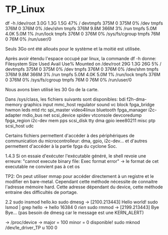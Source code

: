 # TP_Linux

df -h
/dev/root       3.0G  1.3G  1.5G  47% /
devtmpfs        375M     0  375M   0% /dev
tmpfs           376M     0  376M   0% /dev/shm
tmpfs           376M  9.8M  366M   3% /run
tmpfs           5.0M  4.0K  5.0M   1% /run/lock
tmpfs           376M     0  376M   0% /sys/fs/cgroup
tmpfs            76M     0   76M   0% /run/user/0

Seuls 3Go ont été alloués pour le système et la moitié est utilisée.

Après avoir étendu l'espace occupé par linux, la commande df -h donne:
Filesystem      Size  Used Avail Use% Mounted on
/dev/root        29G  1.3G   26G   5% /
devtmpfs        375M     0  375M   0% /dev
tmpfs           376M     0  376M   0% /dev/shm
tmpfs           376M  9.8M  366M   3% /run
tmpfs           5.0M  4.0K  5.0M   1% /run/lock
tmpfs           376M     0  376M   0% /sys/fs/cgroup
tmpfs            76M     0   76M   0% /run/user/0

Nous avons bien utilisé les 30 Go de la carte.

Dans /sys/class, les fichiers suivants sont disponibles:
bdi          f2h-dma-memory  graphics     input     mmc_host  regulator    sound       vc
block        fpga_bridge     hwmon        leds      mtd       rtc          spi_master  video4linux
bluetooth    fpga_manager    i2c-adapter  mdio_bus  net       scsi_device  spidev      vtconsole
devcoredump  fpga_region     i2c-dev      mem       pps       scsi_disk    tty
dma          gpio            ieee80211    misc      ptp       scsi_host    udc

Certains fichiers permettent d'accéder à des périphériques de communication du microcontrolleur: dma, gpio, i2c-dev... et d'autres permettent d'accéder à la partie fpga du cyclone Soc.

1.4.3
Si on essaie d'exécuter l'exécutable généré, le shell revoie une erreure:
"cannot execute binary file: Exec format error" -> le format de cet executable ne convient pas à cet os


TP2:
On peut utiliser mmap pour accéder directement à un registre et le modifier en bare-metal. Cependant cette méthode nécessite de connaitre l'adresse mémoire hard. Cette adresse dépendant du device, cette méthode entraine des difficultés de portage.

2.2
sudo insmod hello.ko
sudo dmesg
  -> [2100.213443] Hello world!
 sudo lsmod | grep hello
  -> hello  16384 0 *rien*
sudo rmmod
  ->  [2199.213443] Bye Bye... (pas besoin de dmesg car le message est une KERN_ALERT)
  
  -> /proc/device -> major = 100 minor = 0 disponible!
sudo mknod /dev/le_driver_TP u 100 0


